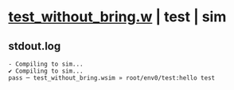 # [test_without_bring.w](../../../../examples/tests/valid/test_without_bring.w) | test | sim

## stdout.log
```log
- Compiling to sim...
✔ Compiling to sim...
pass ─ test_without_bring.wsim » root/env0/test:hello test
```

